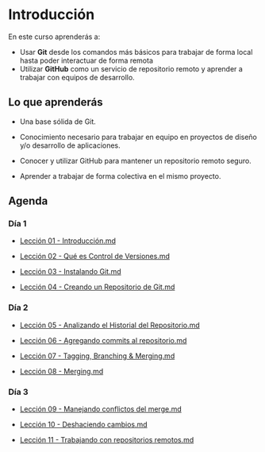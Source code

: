 # Introducción

En este curso aprenderás a:
 - Usar **Git** desde los comandos más básicos para trabajar de forma local hasta poder interactuar de forma remota
 - Utilizar **GitHub** como un servicio de repositorio remoto y aprender a trabajar con equipos de desarrollo.



## Lo que aprenderás

 - Una base sólida de Git.

 - Conocimiento necesario para trabajar en equipo en proyectos de diseño y/o desarrollo de aplicaciones.

 - Conocer y utilizar GitHub para mantener un repositorio remoto seguro. 
-   Aprender a trabajar de forma colectiva en el mismo proyecto.


## Agenda

### Día 1

 - [Lección 01 - Introducción.md](Lecci%C3%B3n%2001%20-%20Introducci%C3%B3n.md)

 - [Lección 02 - Qué es Control de Versiones.md](Lecci%C3%B3n%2002%20-%20Qu%C3%A9%20es%20Control%20de%20Versiones.md)

 - [Lección 03 - Instalando Git.md](Lecci%C3%B3n%2003%20-%20Instalando%20Git.md)

 - [Lección 04 - Creando un Repositorio de Git.md](Lecci%C3%B3n%2004%20-%20Creando%20un%20Repositorio%20de%20Git.md)

### Día 2

 - [Lección 05 - Analizando el Historial del Repositorio.md](Lecci%C3%B3n%2005%20-%20Analizando%20el%20Historial%20del%20Repositorio.md)

 - [Lección 06 - Agregando commits al repositorio.md](Lecci%C3%B3n%2006%20-%20Agregando%20commits%20al%20repositorio.md)

 - [Lección 07 - Tagging, Branching & Merging.md](Lecci%C3%B3n%2007%20-%20Tagging%2C%20Branching%20%26%20Merging.md)

 - [Lección 08 - Merging.md](Lecci%C3%B3n%2008%20-%20Merging.md)

### Día 3

 - [Lección 09 - Manejando conflictos del merge.md](Lecci%C3%B3n%2009%20-%20Manejando%20conflictos%20del%20merge.md)

 - [Lección 10 - Deshaciendo cambios.md](Lecci%C3%B3n%2010%20-%20Deshaciendo%20cambios.md)

 - [Lección 11 - Trabajando con repositorios remotos.md](Lecci%C3%B3n%2011%20-%20Trabajando%20con%20repositorios%20remotos.md)
<!--stackedit_data:
eyJoaXN0b3J5IjpbLTk2MDIzMDI1NCwxNDEzMDg3NDExLDE5Nz
gyOTIzMTldfQ==
-->